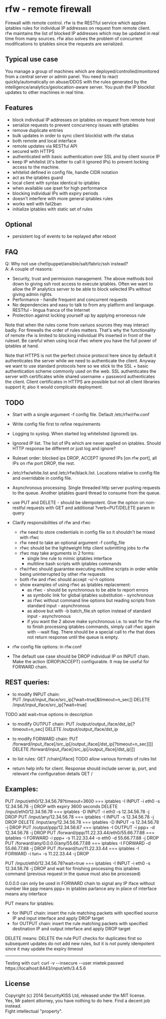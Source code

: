 rfw - remote firewall
=================================

Firewall with remote control. rfw is the RESTful service which applies iptables rules for individual IP addresses on request from remote client.   
rfw maintains the list of blocked IP addresses which may be updated in real time from many sources. rfw also solves the problem of concurrent modifications to iptables since the requests are serialized. 

Typical use case
---------------------------------
You manage a group of machines which are deployed/controlled/monitored from a central server or admin panel. You need to react quickly/automatically on abuse/DDOS with the rules generated by the intelligence/analytics/geolocation-aware server. You push the IP blocklist updates to other machines in real time.

Features
---------------------------------
- block individual IP addresses on iptables on request from remote host
- serialize requests to prevent concurrency issues with iptables
- remove duplicate entries
- bulk updates in order to sync client blocklist with rfw status 
- both remote and local interface
- remote updates via RESTful API
- secured with HTTPS
- authenticated with basic authentication over SSL and by client source IP
- keep IP whitelist (it's better to call it ignored IPs) to prevent locking access to the machine.
- whitelist defined in config file, handle CIDR notation
- act as the iptables guard
- local client with syntax identical to iptables
- when available use ipset for high performance 
- blocking individual IPs with expiry periods
- doesn't interfere with more general iptables rules
- works well with fail2ban
- initialize iptables with static set of rules


Optional
---------------------------------
- persistent log of events to be replayed after reboot


FAQ
---------------------------------
Q: Why not use chef/puppet/ansible/salt/fabric/ssh instead?  
A: A couple of reasons:   
- Security, trust and permission management. The above methods boil down to giving ssh root access to execute iptables. Often we want to allow the IP analytics server to be able to block selected IPs without giving admin rights.
- Performance - handle frequent and concurrent requests
- No dependencies and easy to talk to from any platform and language. RESTful - lingua franca of the Internet
- Protection against locking yourself up by applying erroneous rule

Note that when the rules come from variuos sources they may interact badly. For firewalls the order of rules matters. That's why the functionality of remote rfw is limited to blocking individual IPs inserted in front of the ruleset. Be careful when using local rfwc where you have the full power of iptables at hand. 

Note that HTTPS is not the perfect choice protocol here since by default it authenticates the server while we need to authenticate the client. Anyway we want to use standard protocols here so we stick to the SSL + basic authentication scheme commonly used on the web. SSL authenticates the server with certificates while shared username + password authenticates the client. Client certificates in HTTPS are possible but not all client libraries support it; also it would complicate deployment. 


TODO
---------------------------------
- Start with a single argument -f config file. Default /etc/rfw/rfw.conf
- Write config file first to refine requirements
- Logging to syslog. When started log whitelisted (ignored) ips.
- Ignored IP list. The list of IPs which are never applied on iptables. Should HTTP response be different or just log and ignore?
- Ruleset order: blocked ips DROP, ACCEPT ignored IPs [on rfw port], all IPs on rfw port DROP, the rest.
- /etc/rfw/white.list and /etc/rfw/black.list. Locations relative to config file and overridable in config file.
- Asynchronous processing. Single threaded http server pushing requests to the queue. Another iptables guard thread to consume from the queue.
- use PUT and DELETE - should be idempotent. Give the option on non-restful requests with GET and additional ?verb=PUT/DELETE param in query
- Clarify responsibilities of rfw and rfwc
    - rfw need to store credentials in config file so it shouldn't be mixed with rfwc
    - rfw need to take an optional argument -f config_file
    - rfwc should be the lightweight http client submitting jobs to rfw
    - rfwc may take arguments in 2 forms:
        - single line rule to mimic iptables interface
        - multiline bash scripts with iptables commands
    - rfw/rfwc should guarantee executing multiline scripts in order while being uninterrupted by other rfw requests
    - both rfw and rfwc should accept -v/-h options
    - show examples of using rfwc as iptables replacement:
        - as rfwc <iptables args> - should be synchronous to be able to report errors
        - as symbolic link for global iptables substitution - synchronous
        - as rfwc without command line options but reading scripts from standard input - asynchronous
        - as above but with -b batch_file.sh option instead of standard input - asynchronous
        - if you want the 2 above make synchronous i.e. to wait for the rfw to finish processing iptables commands, simply call rfwc again with --wait flag. There should be a special call to rfw that does not return response until the queue is empty.
        
- rfw config file options: in rfw.conf

- The default use case should be DROP individual IP on INPUT chain. Make the action (DROP/ACCEPT) configurable. It may be useful for FORWARD chain.




 
 REST queries:
---------------------------------
- to modify INPUT chain:  
 PUT /input/input_iface/src_ip[?wait=true[&timeout=n_sec]]
 DELETE /input/input_iface/src_ip[?wait=true]

 TODO add wait=true options in description

- to modify OUTPUT chain:
 PUT /output/output_iface/dst_ip[?timeout=n_sec]
 DELETE /output/output_iface/dst_ip
 
- to modify FORWARD chain:
 PUT /forward/input_iface[/src_ip[/output_iface[/dst_ip[?timeout=n_sec]]]]
 DELETE /forward/input_iface[/src_ip[/output_iface[/dst_ip]]]
 
- to list rules:
 GET /chain[/iface]
 TODO allow various formats of rules list

- return help info for client. Response should include server ip, port, and relevant rfw configuration details
 GET /



 Examples:
---------------------------------

 PUT /input/eth0/12.34.56.78?timeout=3600                ===   iptables -I INPUT -i eth0 -s 12.34.56.78 -j DROP with expiry 3600 seconds
 DELETE /input/eth0/12.34.56.78                          ===   iptables -D INPUT -i eth0 -s 12.34.56.78 -j DROP
 PUT /input/any/12.34.56.78                              ===   iptables -I INPUT -s 12.34.56.78 -j DROP
 DELETE /input/any/12.34.56.78                           ===   iptables -D INPUT -s 12.34.56.78 -j DROP
 PUT /output/ppp/12.34.56.67                             ===   iptables -I OUTPUT -i ppp+ -d 12.34.56.78 -j DROP
 PUT /forward/ppp/11.22.33.44/eth0/55.66.77.88           ===   iptables -I FORWARD -i ppp+ -s 11.22.33.44 -o eth0 -d 55.66.77.88 -j DROP
 PUT /forward/any/0.0.0.0/any/55.66.77.88                ===   iptables -I FORWARD -d 55.66.77.88 -j DROP
 PUT /forward/tun/11.22.33.44                            ===   iptables -I FORWARD -i tun+ -s 11.22.33.44 -j DROP
 
 PUT /input/eth0/12.34.56.78?wait=true                   ===   iptables -I INPUT -i eth0 -s 12.34.56.78 -j DROP    and wait for finishing processing this iptables command (previous request in the queue must also be processed)

 
 0.0.0.0 can only be used in FORWARD chain to signal any IP 
 iface without number like ppp means ppp+ in iptables parlance
 any in place of interface means any interface

 PUT means for iptables: 
 - for INPUT chain: insert the rule matching packets with specified source IP and input interface and apply DROP target
 - for OUTPUT chain: insert the rule matching packets with specified destination IP and output interface and apply DROP target

 DELETE means: DELETE the rule
 PUT checks for duplicates first so subsequent updates do not add new rules, but it is not purely idempotent since it may update the expiry timeout
 


---------------------------------
Testing with curl:
curl -v --insecure --user mietek:passwd https://localhost:8443/input/eth/3.4.5.6



License
---------------------------------
Copyright (c) 2014 SecurityKISS Ltd, released under the MIT license.   
Yes, Mr patent attorney, you have nothing to do here. Find a decent job instead.  
Fight intellectual "property".

